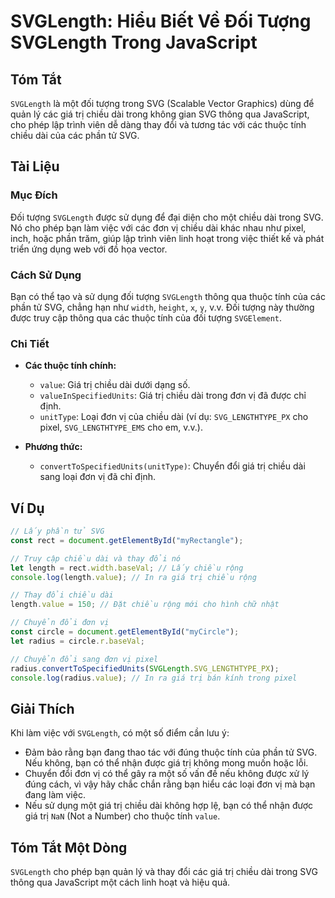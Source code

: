 <!--
Meta Description: # SVGLength: Hiểu Biết Về Đối Tượng SVGLength Trong JavaScript ## Tóm Tắt `SVGLength` là một đối tượng trong SVG (Scalable Vector Graphics) dùng để qu...
Meta Keywords: chiều, dài, giá, trị, các
-->

# SVGLength: Hiểu Biết Về Đối Tượng SVGLength Trong JavaScript

## Tóm Tắt
`SVGLength` là một đối tượng trong SVG (Scalable Vector Graphics) dùng để quản lý các giá trị chiều dài trong không gian SVG thông qua JavaScript, cho phép lập trình viên dễ dàng thay đổi và tương tác với các thuộc tính chiều dài của các phần tử SVG.

## Tài Liệu
### Mục Đích
Đối tượng `SVGLength` được sử dụng để đại diện cho một chiều dài trong SVG. Nó cho phép bạn làm việc với các đơn vị chiều dài khác nhau như pixel, inch, hoặc phần trăm, giúp lập trình viên linh hoạt trong việc thiết kế và phát triển ứng dụng web với đồ họa vector.

### Cách Sử Dụng
Bạn có thể tạo và sử dụng đối tượng `SVGLength` thông qua thuộc tính của các phần tử SVG, chẳng hạn như `width`, `height`, `x`, `y`, v.v. Đối tượng này thường được truy cập thông qua các thuộc tính của đối tượng `SVGElement`.

### Chi Tiết
- **Các thuộc tính chính:**
  - `value`: Giá trị chiều dài dưới dạng số.
  - `valueInSpecifiedUnits`: Giá trị chiều dài trong đơn vị đã được chỉ định.
  - `unitType`: Loại đơn vị của chiều dài (ví dụ: `SVG_LENGTHTYPE_PX` cho pixel, `SVG_LENGTHTYPE_EMS` cho em, v.v.).
  
- **Phương thức:**
  - `convertToSpecifiedUnits(unitType)`: Chuyển đổi giá trị chiều dài sang loại đơn vị đã chỉ định.

## Ví Dụ
```javascript
// Lấy phần tử SVG
const rect = document.getElementById("myRectangle");

// Truy cập chiều dài và thay đổi nó
let length = rect.width.baseVal; // Lấy chiều rộng
console.log(length.value); // In ra giá trị chiều rộng

// Thay đổi chiều dài
length.value = 150; // Đặt chiều rộng mới cho hình chữ nhật
```

```javascript
// Chuyển đổi đơn vị
const circle = document.getElementById("myCircle");
let radius = circle.r.baseVal;

// Chuyển đổi sang đơn vị pixel
radius.convertToSpecifiedUnits(SVGLength.SVG_LENGTHTYPE_PX);
console.log(radius.value); // In ra giá trị bán kính trong pixel
```

## Giải Thích
Khi làm việc với `SVGLength`, có một số điểm cần lưu ý:
- Đảm bảo rằng bạn đang thao tác với đúng thuộc tính của phần tử SVG. Nếu không, bạn có thể nhận được giá trị không mong muốn hoặc lỗi.
- Chuyển đổi đơn vị có thể gây ra một số vấn đề nếu không được xử lý đúng cách, vì vậy hãy chắc chắn rằng bạn hiểu các loại đơn vị mà bạn đang làm việc.
- Nếu sử dụng một giá trị chiều dài không hợp lệ, bạn có thể nhận được giá trị `NaN` (Not a Number) cho thuộc tính `value`.

## Tóm Tắt Một Dòng
`SVGLength` cho phép bạn quản lý và thay đổi các giá trị chiều dài trong SVG thông qua JavaScript một cách linh hoạt và hiệu quả.